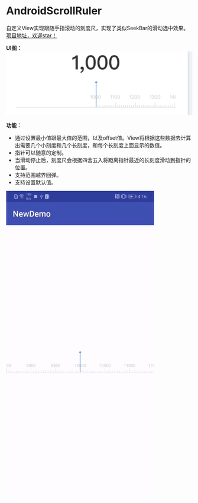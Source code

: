 # AndroidScrollRuler
自定义View实现跟随手指滚动的刻度尺，实现了类似SeekBar的滑动选中效果。[项目地址，欢迎star！](<https://github.com/WangcWj/AndroidScrollRuler>)

**UI图：**![](<https://raw.githubusercontent.com/WangcWj/image-folder/master/ruler.png>)

**功能：**

- 通过设置最小值跟最大值的范围，以及offset值。View将根据这些数据去计算出需要几个小刻度和几个长刻度，和每个长刻度上面显示的数值。
- 指针可以随意的定制。
- 当滑动停止后，刻度尺会根据四舍五入将距离指针最近的长刻度滑动到指针的位置。
- 支持范围越界回弹。
- 支持设置默认值。

![](https://raw.githubusercontent.com/WangcWj/image-folder/master/scrollruler.gif)
